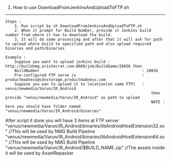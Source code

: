 1. How to use DownloadFromJenkinsAndUploadToFTP.sh
--------------------------------------------------
	Steps :
		1. Run script by sh DownloadFromJenkinsAndUploadToFTP.sh
		2. When it prompt for Build Number, provide it Jenkins build number from where it has to download the build.
		3. It will do some processing and after that it will ask for path to upload whole build to specified path and also upload required binaries and path/binaries
		
	Example :
		Suppose you want to upload jenkins build : http://buildnmg.aristocrat.com:8080/job/BuildGame/28656 then
		BuildNumber 											: 28656
		Pre-configured FTP serve is 							: productmadness@cdnstorage.productmadness.com
		Suppose you wan to upload it to location[on same FTP] 	: venus/newmedia/Varun/IR_Android
																	then provide "venus/newmedia/Varun/IR_Android" as path to upload
																	NOTE : here you should have folder named "venus/newmedia/Varun/IR_Android/binaries"
																	
After script it done you will have 3 items at FTP server
			"venus/newmedia/Varun/IR_Android/binaries/libAndroidHostExtension32.so"		//This will be used by NMG Build Pipeline
			"venus/newmedia/Varun/IR_Android/binaries/libAndroidHostExtension64.so"		//This will be used by NMG Build Pipeline
			"venus/newmedia/Varun/IR_Android/$BUILD_NAME.zip"							//The assets inside it will be used by AssetRepacker